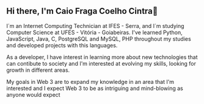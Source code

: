 ## Hi there, I'm Caio Fraga Coelho Cintra👋

I´m an Internet Computing Technician at IFES - Serra, and I´m studying Computer Science at UFES - Vitória - Goiabeiras. I've learned Python, JavaScript, Java, C, PostgreSQL and MySQL, PHP throughout my studies and developed projects with this languages. 

As a developer, I have interest in learning more about  new technologies that can contibute to society and I'm interested at evolving my skills, looking for growth in different areas. 

My goals in Web 3 are to expand my knowledge in an area that I'm interested and I expect Web 3 to be as intriguing and mind-blowing as anyone would expect
